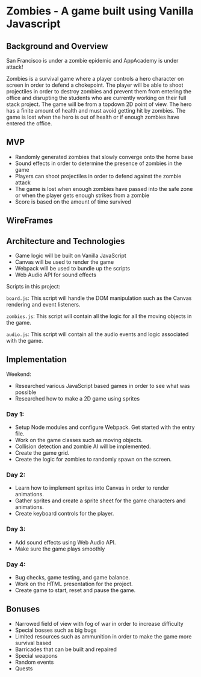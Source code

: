 # Zombies - A game built using Vanilla Javascript

## Background and Overview

San Francisco is under a zombie epidemic and AppAcademy is under attack!

Zombies is a survival game where a player controls a hero character on screen in order to defend a chokepoint. The player will be able to shoot projectiles in order to destroy zombies and prevent them from entering the office and disrupting the students who are currently working on their full stack project. The game will be from a topdown 2D
point of view. The hero has a finite amount of health and must avoid getting hit by zombies. The game is lost when the hero is out of health or if enough zombies have entered the office.

## MVP
- Randomly generated zombies that slowly converge onto the home base
- Sound effects in order to determine the presence of zombies in the game
- Players can shoot projectiles in order to defend against the zombie attack
- The game is lost when enough zombies have passed into the safe zone or when the player gets enough strikes from a zombie
- Score is based on the amount of time survived

## WireFrames

## Architecture and Technologies
- Game logic will be built on Vanilla JavaScript
- Canvas will be used to render the game
- Webpack will be used to bundle up the scripts
- Web Audio API for sound effects

Scripts in this project:

<code>board.js</code>: This script will handle the DOM manipulation such as the Canvas rendering and event listeners.

<code>zombies.js</code>: This script will contain all the logic for all the moving objects in the game.

<code>audio.js</code>: This script will contain all the audio events and logic associated with the game.


## Implementation
Weekend:
- Researched various JavaScript based games in order to see what was possible
- Researched how to make a 2D game using sprites

### Day 1:
- Setup Node modules and configure Webpack. Get started with the entry file.
- Work on the game classes such as moving objects.
- Collision detection and zombie AI will be implemented.
- Create the game grid.
- Create the logic for zombies to randomly spawn on the screen.

### Day 2:
- Learn how to implement sprites into Canvas in order to render animations.
- Gather sprites and create a sprite sheet for the game characters and animations.
- Create keyboard controls for the player.

### Day 3:
- Add sound effects using Web Audio API.
- Make sure the game plays smoothly

### Day 4:
- Bug checks, game testing, and game balance.
- Work on the HTML presentation for the project.
- Create game to start, reset and pause the game.

## Bonuses
- Narrowed field of view with fog of war in order to increase difficulty
- Special bosses such as big bugs
- Limited resources such as ammunition in order to make the game more survival based
- Barricades that can be built and repaired
- Special weapons
- Random events
- Quests
